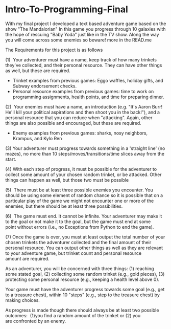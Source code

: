 # Intro-To-Programming-Final
With my final project I developed a text based adventure game based on the show "The Mandalorian" In this game you progress through 10 galaxies with the hope of rescuing "Baby Yoda" just like in the TV show. Along the way you will come across some enemies so beware! more in the READ.me


The Requirements for this project is as follows

(1)  Your adventurer must have a name, keep track of how many trinkets they've collected, and their personal resource. They can have other things as well, but these are required.
- Trinket examples from previous games: Eggo waffles, holiday gifts, and Subway endorsement checks.
- Personal resource examples from previous games: time to work on programming assignments, health points, and time for preparing dinner.

(2)  Your enemies must have a name, an introduction (e.g. "It's Aaron Burr! He'll kill your political aspirations and then shoot you in the back!"), and a personal resource that you can reduce when "attacking". Again, other things are also possible and encouraged, but these are required.
- Enemy examples from previous games: sharks, nosy neighbors, Krampus, and Kylo Ren

(3) Your adventurer must progress towards something in a 'straight line' (no mazes), no more than 10 steps/moves/transitions/time slices away from the start.

(4) With each step of progress, it must be possible for the adventurer to collect some amount of your chosen random trinket, or be attacked. Other things can happen as well, but those two must be possible

(5)  There must be at least three possible enemies you encounter. You should be using some element of random chance so it is possible that on a particular play of the game we might not encounter one or more of the enemies, but there should be at least three possibilities.

(6)  The game must end. It cannot be infinite. Your adventurer may make it to the goal or not make it to the goal, but the game must end at some point without errors (i.e., no Exceptions from Python to end the game).

(7) Once the game is over, you must at least output the total number of your chosen trinkets the adventurer collected and the final amount of their personal resource. You can output other things as well as they are relevant to your adventure game, but trinket count and personal resource amount are required.


As an adventurer, you will be concerned with three things: 
(1) reaching some stated goal, 
(2) collecting some random trinket (e.g., gold pieces), 
(3) protecting some personal resource (e.g., keeping a health level above 0).

Your game must have the adventurer progress towards some goal (e.g., get to a treasure chest), 
within 10 "steps" (e.g., step to the treasure chest) by making choices. 

As progress is made though there should always be at least two possible outcomes:  
(1)you find a random amount of the trinket or 
(2) you are confronted by an enemy. 





